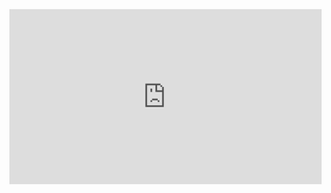 <iframe width="560" height="315" src="https://www.youtube.com/embed/hmQiuHbdqPU" frameborder="0" allow="accelerometer; autoplay; encrypted-media; gyroscope; picture-in-picture" allowfullscreen></iframe>

